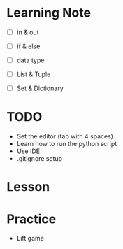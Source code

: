 # Learning Note
- [ ] in & out
- [ ] if & else
- [ ] data type
- [ ] List & Tuple
- [ ] Set & Dictionary


# TODO
- Set the editor (tab with 4 spaces)
- Learn how to run the python script
- Use IDE
- .gitignore setup

# Lesson
# Practice
- Lift game
